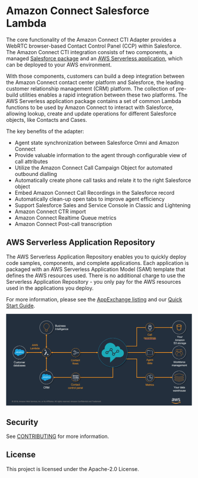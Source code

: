 # Amazon Connect Salesforce Lambda

The core functionality of the Amazon Connect CTI Adapter provides a WebRTC browser-based Contact Control Panel (CCP) within Salesforce. The Amazon Connect CTI integration consists of two components, a managed [Salesforce package](https://appexchange.salesforce.com/listingDetail?listingId=a0N3A00000EJH4yUAH) and an [AWS Serverless application](https://serverlessrepo.aws.amazon.com/applications/arn:aws:serverlessrepo:us-west-2:821825267871:applications~AmazonConnectSalesforceLambda), which can be deployed to your AWS environment. 

With those components, customers can build a deep integration between the Amazon Connect contact center platform and Salesforce, the leading customer relationship management (CRM) platform. The collection of pre-build utilities enables a rapid integration between these two platforms. The AWS Serverless application package contains a set of common Lambda functions to be used by Amazon Connect to interact with Salesforce, allowing lookup, create and update operations for different Salesforce objects, like Contacts and Cases.

The key benefits of the adapter:
* Agent state synchronization between Salesforce Omni and Amazon Connect
* Provide valuable information to the agent through configurable view of call attributes
* Utilize the Amazon Connect Call Campaign Object for automated outbound dialling
* Automatically create phone call tasks and relate it to the right Salesforce object
* Embed Amazon Connect Call Recordings in the Salesforce record
* Automatically clean-up open tabs to improve agent efficiency
* Support Salesforce Sales and Service Console in Classic and Lightening
* Amazon Connect CTR import
* Amazon Connect Realtime Queue metrics
* Amazon Connect Post-call transcription


## AWS Serverless Application Repository

The AWS Serverless Application Repository enables you to quickly deploy code samples, components, and complete applications. Each application is packaged with an AWS Serverless Application Model (SAM) template that defines the AWS resources used. There is no additional charge to use the Serverless Application Repository - you only pay for the AWS resources used in the applications you deploy.

For more information, please see the [AppExchange listing](https://appexchange.salesforce.com/listingDetail?listingId=a0N3A00000EJH4yUAH) and our [Quick Start Guide](https://docs.aws.amazon.com/connect/latest/adminguide/salesforce-integration.html).


![Screenshot](AmazonConnectSalesforceIntegration.png)



## Security

See [CONTRIBUTING](CONTRIBUTING.md#security-issue-notifications) for more information.

## License

This project is licensed under the Apache-2.0 License.

